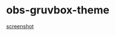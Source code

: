 # obs-gruvbox-theme

[screenshot](https://github.com/0xVacent/obs-gruvbox-theme/blob/main/1749689788.png)
